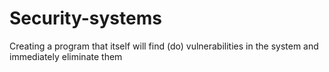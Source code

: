 # Security-systems
Creating a program that itself will find (do) vulnerabilities in the system and immediately eliminate them
